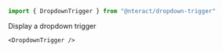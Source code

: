 ```jsx static
import { DropdownTrigger } from "@nteract/dropdown-trigger"
```

Display a dropdown trigger

```
<DropdownTrigger />
```
